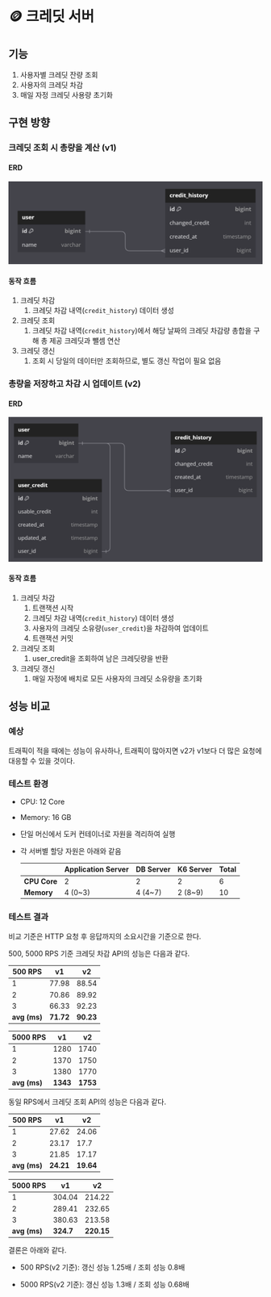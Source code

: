 # 🪙 크레딧 서버

## 기능

1. 사용자별 크레딧 잔량 조회
2. 사용자의 크레딧 차감
3. 매일 자정 크레딧 사용량 초기화


## 구현 방향

### 크레딧 조회 시 총량을 계산 (v1)

#### ERD

![v1-erd.png](images/v1-erd.png)

#### 동작 흐름

1. 크레딧 차감
   1. 크레딧 차감 내역(`credit_history`) 데이터 생성
2. 크레딧 조회
   1. 크레딧 차감 내역(`credit_history`)에서 해당 날짜의 크레딧 차감량 총합을 구해 총 제공 크레딧과 뺄셈 연산
3. 크레딧 갱신
   1. 조회 시 당일의 데이터만 조회하므로, 별도 갱신 작업이 필요 없음

### 총량을 저장하고 차감 시 업데이트 (v2)

#### ERD

![v2-erd.png](images/v2-erd.png)

#### 동작 흐름

1. 크레딧 차감
   1. 트랜잭션 시작 
   2. 크레딧 차감 내역(`credit_history`) 데이터 생성
   3. 사용자의 크레딧 소유량(`user_credit`)을 차감하여 업데이트
   4. 트랜잭션 커밋
2. 크레딧 조회
    1. user_credit을 조회하여 남은 크레딧량을 반환
3. 크레딧 갱신
   1. 매일 자정에 배치로 모든 사용자의 크레딧 소유량을 초기화

## 성능 비교

### 예상

트래픽이 적을 때에는 성능이 유사하나, 트래픽이 많아지면 v2가 v1보다 더 많은 요청에 대응할 수 있을 것이다. 

### 테스트 환경

- CPU: 12 Core
- Memory: 16 GB
- 단일 머신에서 도커 컨테이너로 자원을 격리하여 실행
- 각 서버별 할당 자원은 아래와 같음

   |  | **Application Server** | **DB Server** | **K6 Server** | **Total** |
   | --- | --- | --- | --- | --- |
   | **CPU Core** | 2 | 2 | 2 | 6 |
   | **Memory** | 4 (0~3) | 4 (4~7) | 2 (8~9) | 10 |

### 테스트 결과

비교 기준은 HTTP 요청 후 응답까지의 소요시간을 기준으로 한다.

500, 5000 RPS 기준 크레딧 차감 API의 성능은 다음과 같다.

| 500 RPS  | v1 | v2    |
|----------|----|-------|
| 1        | 77.98 | 88.54 |
| 2        | 70.86 | 89.92 |
| 3        | 66.33 | 92.23 |
| **avg (ms)** | **71.72**	| **90.23** |

| 5000 RPS | v1    | v2   |
|----------|-------|------|
| 1        | 1280  | 1740 |
| 2        | 1370  | 1750 |
| 3        | 1380  | 1770 |
| **avg (ms)** | **1343**	 | **1753** |

동일 RPS에서 크레딧 조회 API의 성능은 다음과 같다.

| 500 RPS | v1    | v2    |
|---------|-------|-------|
| 1       | 27.62	| 24.06 |
| 2       | 23.17	| 17.7  |
| 3       | 21.85	| 17.17 |
| **avg (ms)** | **24.21**	| **19.64** |

| 5000 RPS | v1      | v2     |
|----------|---------|--------|
| 1        | 304.04  | 214.22 |
| 2        | 289.41  | 232.65 |
| 3        | 380.63  | 213.58 |
| **avg (ms)** | **324.7**   | **220.15** |

결론은 아래와 같다.

- 500 RPS(v2 기준): 갱신 성능 1.25배 / 조회 성능 0.8배

- 5000 RPS(v2 기준): 갱신 성능 1.3배 / 조회 성능 0.68배
